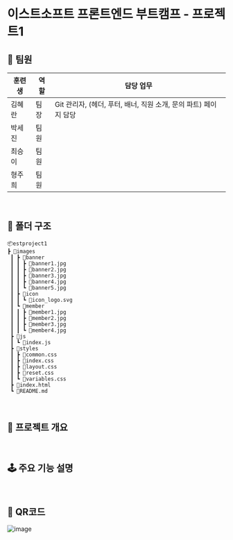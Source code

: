 # 이스트소프트 프론트엔드 부트캠프 - 프로젝트1

## 🌟 팀원
| 훈련생  | 역할 | 담당 업무 |
|--------|--------|--------|
| 김혜란  | 팀장 | Git 관리자, (헤더, 푸터, 배너, 직원 소개, 문의 파트) 페이지 담당  |
| 박세진  | 팀원 |  |
| 최승이  | 팀원 |  |
| 형주희  | 팀원 |  |
<br/>

## 📁 폴더 구조

```
📦estproject1
┣ 📂images
 ┃ ┣ 📂banner
 ┃ ┃ ┣ 📜banner1.jpg
 ┃ ┃ ┣ 📜banner2.jpg
 ┃ ┃ ┣ 📜banner3.jpg
 ┃ ┃ ┣ 📜banner4.jpg
 ┃ ┃ ┗ 📜banner5.jpg
 ┃ ┣ 📂icon
 ┃ ┃ ┗ 📜icon_logo.svg
 ┃ ┗ 📂member
 ┃ ┃ ┣ 📜member1.jpg
 ┃ ┃ ┣ 📜member2.jpg
 ┃ ┃ ┣ 📜member3.jpg
 ┃ ┃ ┗ 📜member4.jpg
 ┣ 📂js
 ┃ ┗ 📜index.js
 ┣ 📂styles
 ┃ ┣ 📜common.css
 ┃ ┣ 📜index.css
 ┃ ┣ 📜layout.css
 ┃ ┣ 📜reset.css
 ┃ ┗ 📜variables.css
 ┣ 📜index.html
 ┗ 📜README.md
```
<br/>

## 📒 프로젝트 개요
<br/>

## 🕹️ 주요 기능 설명
<br/>

## 📱 QR코드
![image](https://github.com/user-attachments/assets/afdae05f-f527-4886-a55c-539ce4d9ed4b)
